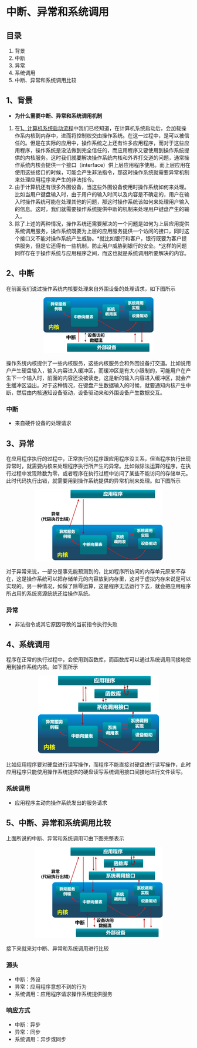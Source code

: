 # 中断、异常和系统调用
## 目录
1. 背景
2. 中断
3. 异常
4. 系统调用
5. 中断、异常和系统调用比较

## 1、背景
- **为什么需要中断、异常和系统调用机制**
1. 在[1、计算机系统启动流程](https://github.com/yurui105/OperatingSystemNote/blob/master/doc/%E8%AE%A1%E7%AE%97%E6%9C%BA%E7%B3%BB%E7%BB%9F%E5%90%AF%E5%8A%A8%E6%B5%81%E7%A8%8B.md)中我们已经知道，在计算机系统启动后，会加载操作系内核到内存中，进而将控制权交由操作系统。在这一过程中，是可以被信任的。但是在实际的应用中，操作系统之上还有许多应用程序，而对于这些应用程序，操作系统是没法做到完全信任的，而应用程序又要使用到操作系统提供的内核服务。这时我们就要解决操作系统内核和外界打交道的问题，通常操作系统内核会提供一个接口（interface）供上层应用程序使用。而上层应用在使用这些接口的时候，可能会产生非法指令，那这时操作系统就需要异常机制来处理应用程序来产生的非法指令。
2. 由于计算机还有很多外围设备，当这些外围设备使用时操作系统如何来处理。比如当用户键盘输入时，由于用户的输入时间以及内容是不确定的，用户在输入时操作系统可能在处理其他的问题，那这时操作系统该如何来处理用户输入的信息。这时，我们就需要操作系统提供中断的机制来处理用户键盘产生的输入。
3. 除了上述的两种情况，操作系统还需要解决的一个问题是如何为上层应用提供系统调用服务，操作系统既要为上层的应用服务提供一个访问的接口，同时这个接口又不能对操作系统产生威胁。*就比如银行和客户，银行既要为客户提供服务，但是它还得有一些机制，防止用户威胁到银行的安全。*这样的问题同样存在于操作系统与应用程序之间，而这也就是系统调用所要解决的内容。


## 2、中断
在前面我们说过操作系统内核要处理来自外围设备的处理请求，如下图所示
<p align="center">
  <img src="https://raw.githubusercontent.com/yurui105/image/master/image/2019/03/27/%E5%9B%BE%E7%89%871-1553677802491.png" width="300">
</p>
操作系统内核提供了一些内核服务，这些内核服务会和外围设备打交道。比如说用户产生硬盘输入，输入内容进入缓冲区，而缓冲区是有大小限制的，可能用户在产生下一个输入时，前面的内容还没被读走，这是新的输入内容进入缓冲区，就会产生缓冲区溢出。对于这种情况，在键盘产生数据输入的时候，就要通知内核产生中断，然后由内核通知设备驱动，设备驱动来和外围设备产生数据交互。

### 中断
-	来自硬件设备的处理请求


## 3、异常
在应用程序执行的过程中，正常执行的程序跟应用程序没关系，但当程序执行出现异常时，就需要内核来处理程序执行所产生的异常。比如做除法运算的程序，在执行过程中发现除数为零，或者程序在执行过程中访问了某些不能访问的存储单元。此时代码执行出错，就需要用到操作系统提供的异常机制来处理。如下图所示
<p align="center">
  <img src="https://raw.githubusercontent.com/yurui105/image/master/image/2019/03/27/%E5%9B%BE%E7%89%874-1553693370383.png" width="350">
</p>

对于异常来说，一部分是事先能预测到的，比如程序所访问的内存单元原来不存在，这是操作系统可以把存储单元的内容放到内存里，这对于虚拟内存来说是可以实现的。另一种情况，如做了除零运算，这是程序无法运行下去，就会把应用程序所占用的系统资源统统还给操作系统。
### 异常
- 非法指令或其它原因导致的当前指令执行失败

## 4、系统调用
程序在正常的执行过程中，会使用到函数库，而函数库可以通过系统调用间接地使用到操作系统内核。如下图所示
<p align="center">
  <img src="https://raw.githubusercontent.com/yurui105/image/master/image/2019/03/27/%E5%9B%BE%E7%89%873-1553693863990.png" width="330">
</p>

比如应用程序要对硬盘进行读写操作，而程序不能直接对硬盘进行读写操作，此时应用程序只能使用操作系统提供的硬盘读写系统调用接口间接地进行文件读写。
### 系统调用
- 应用程序主动向操作系统发出的服务请求

## 5、中断、异常和系统调用比较
上面所说的中断、异常和系统调用可由下图完整表示
<p align="center">
  <img src="https://raw.githubusercontent.com/yurui105/image/master/image/2019/03/27/%E5%9B%BE%E7%89%875-1553694876641.png" width="350">
</p>
接下来就来对中断、异常和系统调用进行比较

### 源头
- 中断：外设
- 异常：应用程序意想不到的行为
- 系统调用：应用程序请求操作系统提供服务

### 响应方式
- 中断：异步
- 异常：同步
- 系统调用：异步或同步